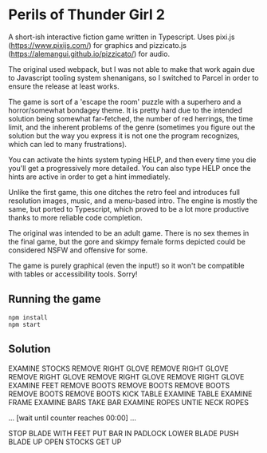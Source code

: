 # Perils of Thunder Girl 2

A short-ish interactive fiction game written in Typescript.
Uses pixi.js (https://www.pixijs.com/) for graphics and
pizzicato.js (https://alemangui.github.io/pizzicato/) for audio.

The original used webpack, but I was not able to make that work
again due to Javascript tooling system shenanigans, so I
switched to Parcel in order to ensure the release at least works.

The game is sort of a 'escape the room' puzzle with a superhero
and a horror/somewhat bondagey theme. It is pretty hard due to
the intended solution being somewhat far-fetched, the number
of red herrings, the time limit, and the inherent problems of
the genre (sometimes you figure out the solution but the way
you express it is not one the program recognizes, which can led
to many frustrations).

You can activate the hints system typing HELP, and then every
time you die you'll get a progressively more detailed. You can
also type HELP once the hints are active in order to get a hint
immediately.

Unlike the first game, this one ditches the retro feel and 
introduces full resolution images, music, and a menu-based 
intro. The engine is mostly the same, but ported to Typescript,
which proved to be a lot more productive thanks to more
reliable code completion.

The original was intended to be an adult game. There is no sex
themes in the final game, but the gore and skimpy female forms 
depicted could be considered NSFW and offensive for some.

The game is purely graphical (even the input!) so it won't be 
compatible with tables or accessibility tools. Sorry!

## Running the game

    npm install
    npm start

## Solution

EXAMINE STOCKS
REMOVE RIGHT GLOVE
REMOVE RIGHT GLOVE
REMOVE RIGHT GLOVE
REMOVE RIGHT GLOVE
REMOVE RIGHT GLOVE
EXAMINE FEET
REMOVE BOOTS
REMOVE BOOTS
REMOVE BOOTS
REMOVE BOOTS
REMOVE BOOTS
KICK TABLE
EXAMINE TABLE
EXAMINE FRAME
EXAMINE BARS
TAKE BAR
EXAMINE ROPES
UNTIE NECK ROPES

... [wait until counter reaches 00:00] ...

STOP BLADE WITH FEET
PUT BAR IN PADLOCK
LOWER BLADE
PUSH BLADE UP
OPEN STOCKS
GET UP